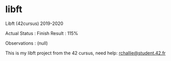 # libft
Libft (42cursus) 2019-2020

Actual Status : Finish
Result        : 115%

Observations : (null)

This is my libft project from the 42 cursus,
need help:
rchallie@student.42.fr
